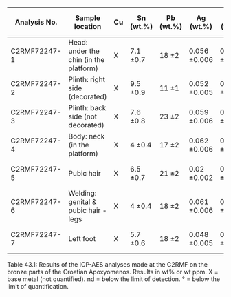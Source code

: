 | Analysis No. | Sample location                        | Cu | Sn (wt.%) | Pb (wt.%) | Ag (wt.%)    | As (wt.%)    | Fe (wt.%)       | Ni (wt.%)     | S (wt.%)             | Sb (wt.%)    | Zn (wt.%)    | Au (wt. ppm) | Ba (wt. ppm) | Bi (wt. ppm) | Cd (wt. ppm) | Co (wt. ppm)  | Cr (wt. ppm) | Ge (wt. ppm) | Hg (wt. ppm)  | In (wt. ppm)  | Mg (wt. ppm) | Mn (wt. ppm) | Mo (wt. ppm) | P  (wt. ppm) | Se (wt. ppm) | Te (wt. ppm) | Ti (wt. ppm) | U (wt. ppm) | V (wt. ppm) | W (wt. ppm) |
|--------------|----------------------------------------|----|-----------|-----------|--------------|--------------|-----------------|---------------|----------------------|--------------|--------------|--------------|--------------|--------------|--------------|---------------|--------------|--------------|---------------|---------------|--------------|--------------|--------------|--------------|--------------|--------------|--------------|-------------|-------------|-------------|
| C2RMF72247-1 | Head: under the chin (in the platform) | X  | 7.1 ±0.7  | 18 ±2     | 0.056 ±0.006 | 0.1 ±0.010   | 0.16 ±0.02      | 0.04 ±0.004   | 0.071 ±0.007         | 0.11±0.01    | 0.23 ±0.02   | 42 ±4        | nd <0.2      | 77 ±8        | nd <0.2      | 67 ±7         | nd <0.9      | nd <3.4      | 4.1 ±0.4      | 6.4 <7.0 >2.1 | nd <3.1      | nd <0.0      | nd <2.5      | nd <24       | 32 ±3        | 23 ±3        | nd <0.3      | nd <9.3     | nd <0.2     | nd <2.2     |
| C2RMF72247-2 | Plinth: right side (decorated)         | X  | 9.5 ±0.9  | 11 ±1     | 0.052 ±0.005 | 0.015 ±0.002 | 0.0072 ±0.0007  | 0.005 ±0.0005 | 0.021¡ >0.20 <0.067  | 0.069 ±0.007 | nd <0.00067  | 16 ±2        | nd <0.2      | 45 ±4        | nd <0.2      | nd <0.2       | nd <0.9      | nd <3.3      | 4.4 ±0.4      | 3.0 <6.8 >2.0 | nd <3.0      | nd <0.0      | nd <2.4      | nd <2.4      | 17 ±2        | 17 ±2        | nd <0.3      | nd <9.0     | nd <0.2     | nd <2.1     |
| C2RMF72247-3 | Plinth: back side (not decorated)      | X  | 7.6 ±0.8  | 23 ±2     | 0.059 ±0.006 | 0.069 ±0.007 | 0.12 ±0.01      | 0.022 ±0.002  | 0.12 ±0.01           | 0.099 ±0.010 | 0.24 ±0.02   | 21 ±2        | nd <0.3      | 68 ±7        | nd <0.3      | 22 ±2         | nd <1.1      | nd <4.3      | 3.2 <3.4 >1.0 | 4.2 <8.9 >2.7 | nd <4.0      | nd <0.1      | nd <3.2      | nd <31       | 35 ±4        | 20 ±3        | nd <0.4      | nd <12      | nd <0.3     | nd <2.8     |
| C2RMF72247-4 | Body: neck (in the platform)           | X  | 4 ±0.4    | 17 ±2     | 0.062 ±0.006 | 0.055 ±0.005 | 0.0005 ±0.00005 | 0.027 ±0.003  | 0.042¡ >0.020 <0.067 | 0.1 ±0.01    | 0.014 ±0.001 | 25 ±2        | nd <0.3      | 72 ±7        | nd <0.3      | 2.2 ±0.3      | nd <1.0      | nd <3.7      | 4.4 ±0.4      | 3.6 <7.6 >2.3 | nd <3.4      | nd <0.0      | nd <2.8      | nd <26       | 19 ±2        | 22 ±5        | nd <0.3      | nd <10      | nd <0.3     | nd <2.4     |
| C2RMF72247-5 | Pubic hair                             | X  | 6.5 ±0.7  | 21 ±2     | 0.02 ±0.002  | 0.024 ±0.002 | 0.0017 ±0.0002  | 0.011 ±0.001  | 0.075 ±0.007         | 0.061 ±0.006 | 0.039 ±0.004 | nd <4.4      | nd <0.3      | 29 ±6        | nd <0.3      | 0.6 <0.6 >0.2 | nd <1.0      | nd <3.79     | 3.5 ±0.7      | 3.8 <8.1 >2.4 | nd <3.6      | nd <0.1      | nd <2.9      | nd <28       | 64 ±6        | 18 ±11       | nd <0.3      | nd <11      | nd <0.3     | nd <2.6     |
| C2RMF72247-6 | Welding: genital & pubic hair - legs   | X  | 4 ±0.4    | 18 ±2     | 0.061 ±0.006 | 0.051 ±0.005 | 0.038 ±0.004    | 0.028 ±0.003  | 0.047¡ >0.020 <0.067 | 0.099 ±0.010 | nd <0.00067  | 20 ±2        | nd <0.3      | 65 ±6        | nd <0.3      | 1 ±0.4        | 88 ±9        | nd <4.1      | 4.3 ±0.8      | nd <2.6       | nd <3.8      | 2.2 ±0.2     | nd <3.1      | nd <30       | 16 ±2        | 13 ±4        | nd <0.4      | nd <11      | nd <0.3     | nd <2.7     |
| C2RMF72247-7 | Left foot                              | X  | 5.7 ±0.6  | 18 ±2     | 0.048 ±0.005 | 0.048 ±0.005 | 0.041 ±0.004    | 0.02 ±0.002   | 0.072 ±0.007         | 0.1 ±0.01    | 0.071 ±0.007 | 14 ±1        | nd <0.3      | 52 ±5        | nd <0.3      | 8.6 ±0.9      | nd <1.0      | nd <3.6      | 4.2 ±0.5      | 4.4 <7.6 >2.3 | nd <3.4      | nd <0.0      | nd <2.7      | nd <26       | 36 ±4        | 32 ±6        | nd <0.3      | nd <10      | nd <0.3     | nd <2.4     |

Table 43.1: Results of the ICP-AES analyses made at the C2RMF on the bronze parts of the Croatian Apoxyomenos. Results in wt% or wt ppm. X = base metal (not quantified). nd = below the limit of detection. ° = below the limit of quantification.
